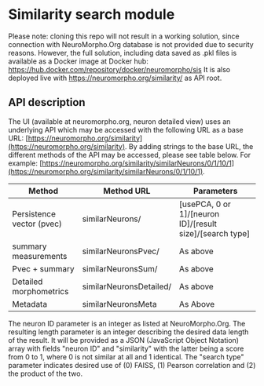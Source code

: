 # Similarity search module
Please note: cloning this repo will not result in a working solution, since connection with NeuroMorpho.Org database is not provided due to security reasons.
However, the full solution, including data saved as .pkl files is available as a Docker image at Docker hub: https://hub.docker.com/repository/docker/neuromorpho/sis
It is also deployed live with https://neuromorpho.org/similarity/ as API root.

## API description
The UI (available at neuromorpho.org, neuron detailed view) uses an underlying API which may be accessed with the following URL as a base URL: [https://neuromorpho.org/similarity](https://neuromorpho.org/similarity). 
By adding strings to the base URL, the different methods of the API may be accessed, please see table below. For example:
[https://neuromorpho.org/similarity/similarNeurons/0/1/10/1](https://neuromorpho.org/similarity/similarNeurons/0/1/10/1).

| Method | Method URL | Parameters |
| --- | --- | --- |
| Persistence vector (pvec) | similarNeurons/ | [usePCA, 0 or 1]/[neuron ID]/[result size]/[search type] |
| summary measurements | similarNeuronsPvec/ | As above |
| Pvec + summary | similarNeuronsSum/ | As above |
| Detailed morphometrics | similarNeuronsDetailed/ | As above |
| Metadata | similarNeuronsMeta | As Above |

The neuron ID parameter is an integer as listed at NeuroMorpho.Org. The resulting length parameter is an integer describing the desired data length of the result. It will be provided as a JSON (JavaScript Object Notation) array with fields &quot;neuron ID&quot; and &quot;similarity&quot; with the latter being a score from 0 to 1, where 0 is not similar at all and 1 identical. The &quot;search type&quot; parameter indicates desired use of (0) FAISS, (1) Pearson correlation and (2) the product of the two.

